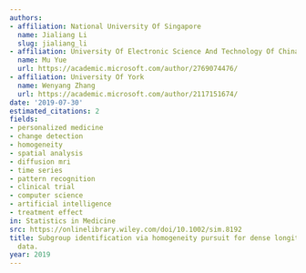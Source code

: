 ```yaml
---
authors:
- affiliation: National University Of Singapore
  name: Jialiang Li
  slug: jialiang_li
- affiliation: University Of Electronic Science And Technology Of China
  name: Mu Yue
  url: https://academic.microsoft.com/author/2769074476/
- affiliation: University Of York
  name: Wenyang Zhang
  url: https://academic.microsoft.com/author/2117151674/
date: '2019-07-30'
estimated_citations: 2
fields:
- personalized medicine
- change detection
- homogeneity
- spatial analysis
- diffusion mri
- time series
- pattern recognition
- clinical trial
- computer science
- artificial intelligence
- treatment effect
in: Statistics in Medicine
src: https://onlinelibrary.wiley.com/doi/10.1002/sim.8192
title: Subgroup identification via homogeneity pursuit for dense longitudinal/spatial
  data.
year: 2019
---
```

